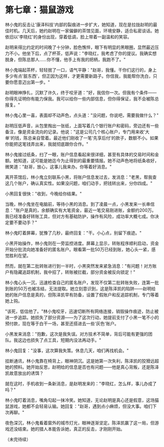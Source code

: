 # 第七章：猫鼠游戏

林小鬼的反击让'康泽科技'内部的裂痕进一步扩大，她知道，现在是拉拢赵明的最佳时机。几天后，她约赵明在一家偏僻的茶馆见面，环境安静，适合私密谈话。她依旧以'李晓红'的身份出现，穿着低调，脸上带着一副温和的笑容。

赵明来得比约定的时间晚了十分钟，脸色憔悴，眼下有明显的黑眼圈，显然最近压力不小。他坐下后，点了杯茶，低声说："李晓红，我考虑了你的提议。我确实想脱身，但陈总那人……你不懂，他手上有我的把柄，我跑不了。"

林小鬼端起茶杯，轻轻抿了一口，语气平静："赵哥，我懂。干你们这行的，身上多少有点'脏东西'，但正因为这样，才更需要新路子。你信我，我能帮你洗白，只要你愿意迈出第一步。"

赵明眼神挣扎，沉默了许久，终于咬牙道："好，我信你一次。但我有个条件——你得先证明你有能力保我。我可以给你一些内部信息，但你得保证，我不会被陈总报复。"

林小鬼心里一喜，表面却不动声色，点头道："没问题，你说吧，需要我做什么？"

赵明压低声音，从包里掏出一张纸，上面写着几个银行账户和密码，旁边还有一些备注，像是资金流向的记录。他说："这是公司几个核心账户，专门用来收'大单'的钱，陈总亲自管着。最近他们刚收了一笔'先享后付'的款子，数额不小。如果你能把这笔钱弄出来，我就彻底跟你合作。"

林小鬼接过纸条，扫了一眼，账户信息看起来很详细，甚至有具体的交易时间和金额。她知道，这可能是她迄今为止得到的最重要情报。她不动声色地将纸条收好，微笑道："赵哥，放心，这事儿我来办。你等着好消息。"

离开茶馆后，林小鬼立刻联系小黑，将账户信息发过去，发消息："老黑，帮我查这几个账户，确认真实性。如果没问题，咱们动手，把钱转出来，分你四成。"

小黑回复很快："收到，今晚给你结果。"

当晚，林小鬼坐在电脑前，等待小黑的消息。到了凌晨一点，小黑发来一长串信息："账户是真的，余额确实有大笔资金，最近一笔交易刚进账，金额约200万。我已经准备好转账工具，但对方有基础防护，操作有风险，成功率大概七成。你决定要不要动手？"

林小鬼盯着屏幕，犹豫了几秒，最终回复："干。小心点，别留下痕迹。"

小黑开始操作，林小鬼则在一旁监控进度。屏幕上显示，转账程序顺利启动，资金开始分批流向她准备好的匿名账户。眼看第一批50万已经到账，她心头一紧，感觉胜利在望。

然而，就在第二批转账进行到一半时，小黑突然发来紧急消息："有问题！对方账户有隐藏追踪机制，我中招了，转账被拦截，部分资金被反向锁定！"

林小鬼心头一沉，迅速检查自己的匿名账户，发现不仅第二批转账失败，连第一批到账的50万也被冻结，无法提取。她立刻意识到，这是陈泽凯的陷阱——赵明给她的账户信息是真的，但陈泽凯早有防备，设置了假账户和反追踪机制，专门等着她上钩。

"该死，低估他了。"林小鬼咬牙，迅速切断所有网络连接，销毁操作痕迹，防止被进一步追踪。她损失了部分资源——为了这次行动，她提前支付了小黑一笔不小的预付款，现在等于白干一场，甚至还搭进去一些'灰色'账户。

小黑发来消息："抱歉，这次是我失误。对方技术不简单，背后可能有更强的团队。我这边也损失了点工具，短期内没法再动手。"

林小鬼回复："没事，这次算我失策。休息几天，咱们再找机会。"

挂断通讯，林小鬼靠在椅背上，眼神阴沉。这是她第一次失利，陈泽凯的狡猾远超她的预料。她开始反思，赵明给的信息是否也有问题——他是真心背叛，还是陈泽凯故意放出的诱饵？

就在这时，手机收到一条新消息，是赵明发来的："李晓红，怎么样，事儿办成了吗？"

林小鬼盯着消息，嘴角勾起一抹冷笑。她知道，无论赵明是真心还是假意，这场猫鼠游戏，她都不会轻易认输。她回复："赵哥，遇到点小麻烦，但没大事。咱们下次再聊。"

夜色深沉，林小鬼看着窗外的城市灯光，眼神逐渐坚定。陈泽凯赢了这一局，但游戏还没结束。她的猎人本能告诉她，真正的反击，才刚刚开始。

（未完待续） 